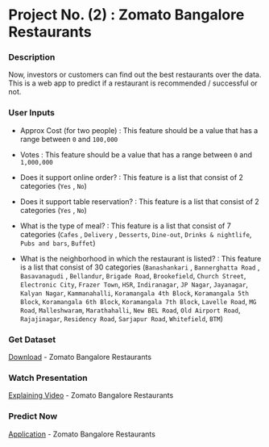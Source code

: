 # Project No. (2) : Zomato Bangalore Restaurants

### Description
Now, investors or customers can find out the best restaurants over the data.
This is a web app to predict if a restaurant is recommended / successful or not.

### User Inputs
- Approx Cost (for two people) : This feature should be a value that has a range between `0` and `100,000`

- Votes : This feature should be a value that has a range between `0` and `1,000,000`

- Does it support online order? : This feature is a list that consist of 2 categories (`Yes` , `No`)

- Does it support table reservation? : This feature is a list that consist of 2 categories (`Yes` , `No`)

- What is the type of meal? : This feature is a list that consist of 7 categories (`Cafes` , `Delivery` , `Desserts`, `Dine-out`, `Drinks & nightlife`, `Pubs and bars`, `Buffet`)

- What is the neighborhood in which the restaurant is listed? : This feature is a list that consist of 30 categories (`Banashankari` , `Bannerghatta Road` , `Basavanagudi` , `Bellandur`, `Brigade Road`, `Brookefield`, `Church Street`, `Electronic City`, `Frazer Town`, `HSR`, `Indiranagar`, `JP Nagar`, `Jayanagar`, `Kalyan Nagar`, `Kammanahalli`, `Koramangala 4th Block`, `Koramangala 5th Block`, `Koramangala 6th Block`, `Koramangala 7th Block`, `Lavelle Road`, `MG Road`, `Malleshwaram`, `Marathahalli`, `New BEL Road`, `Old Airport Road`, `Rajajinagar`, `Residency Road`, `Sarjapur Road`, `Whitefield`, `BTM`)

### Get Dataset
[Download](https://drive.google.com/file/d/1w7Byhl3ZczZlthJcOjLioh7P_KuqEC_t/view?usp=sharing) - Zomato Bangalore Restaurants

### Watch Presentation
[Explaining Video](https://youtu.be/BL8zfQqcFUk) - Zomato Bangalore Restaurants

### Predict Now
[Application](https://mohammedhmalawyscientist-zomato-bangalore-restaurant-app-530b7f.streamlit.app/) - Zomato Bangalore Restaurants

